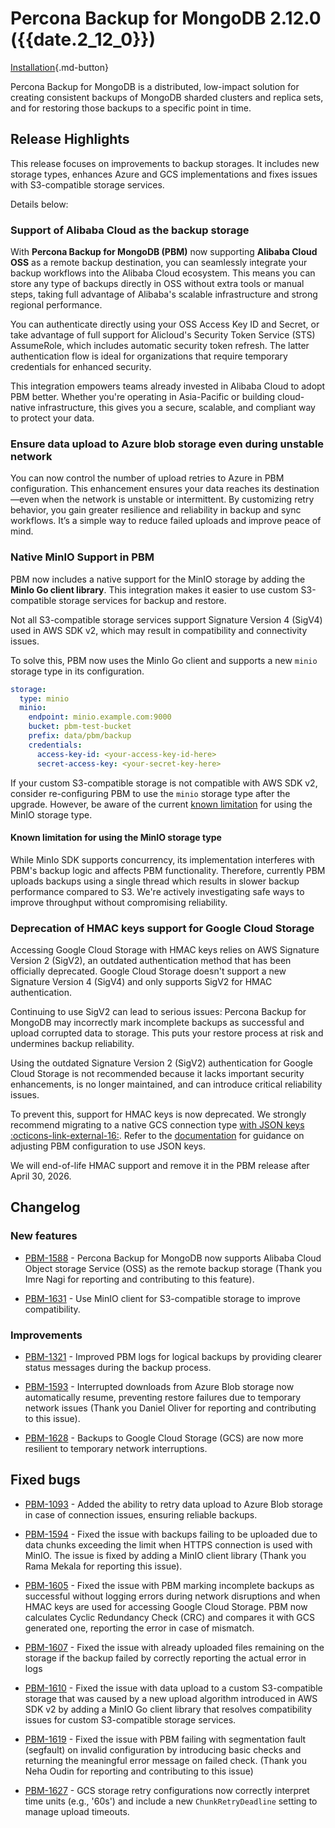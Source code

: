 # Percona Backup for MongoDB 2.12.0 ({{date.2_12_0}})

[Installation](../installation.md){.md-button}


Percona Backup for MongoDB is a distributed, low-impact solution for creating consistent backups of MongoDB sharded clusters and replica sets, and for restoring those backups to a specific point in time.

## Release Highlights

This release focuses on improvements to backup storages. It includes new storage types, enhances Azure and GCS implementations and fixes issues with S3-compatible storage services. 

Details below:

### Support of Alibaba Cloud as the backup storage

With **Percona Backup for MongoDB (PBM)** now supporting **Alibaba Cloud OSS** as a remote backup destination, you can seamlessly integrate your backup workflows into the Alibaba Cloud ecosystem. This means you can store any type of backups directly in OSS without extra tools or manual steps, taking full advantage of Alibaba's scalable infrastructure and strong regional performance. 

You can authenticate directly using your OSS Access Key ID and Secret, or take advantage of full support for Alicloud's Security Token Service (STS) AssumeRole, which includes automatic security token refresh. The latter authentication flow is ideal for organizations that require temporary credentials for enhanced security. 

This integration empowers teams already invested in Alibaba Cloud to adopt PBM better. Whether you're operating in Asia-Pacific or building cloud-native infrastructure, this gives you a secure, scalable, and compliant way to protect your data.

### Ensure data upload to Azure blob storage even during unstable network

You can now control the number of upload retries to Azure in PBM configuration. This enhancement ensures your data reaches its destination—even when the network is unstable or intermittent. By customizing retry behavior, you gain greater resilience and reliability in backup and sync workflows. It’s a simple way to reduce failed uploads and improve peace of mind.

### Native MinIO Support in PBM

PBM now includes a native support for the MinIO storage by adding the **MinIo Go client library**. This integration makes it easier to use custom S3-compatible storage services for backup and restore. 

Not all S3-compatible storage services support Signature Version 4 (SigV4) used in AWS SDK v2, which may result in compatibility and connectivity issues.

To solve this, PBM now uses the MinIo Go client and supports a new `minio` storage type in its configuration. 

```yaml
storage:
  type: minio
  minio:
    endpoint: minio.example.com:9000
    bucket: pbm-test-bucket
    prefix: data/pbm/backup
    credentials:
      access-key-id: <your-access-key-id-here>
      secret-access-key: <your-secret-key-here>
```

If your custom S3-compatible storage is not compatible with AWS SDK v2, consider re-configuring PBM to use the `minio` storage type after the upgrade. However, be aware of the current [known limitation](#known-limitation-for-using-the-minio-storage-type) for using the MinIO storage type.

#### Known limitation for using the MinIO storage type

While MinIo SDK supports concurrency, its implementation interferes with PBM's backup logic and affects PBM functionality.  Therefore, currently PBM uploads backups using a single thread which results in slower backup performance compared to S3. We're actively investigating safe ways to improve throughput without compromising reliability.

### Deprecation of HMAC keys support for Google Cloud Storage

Accessing Google Cloud Storage with HMAC keys relies on AWS Signature Version 2 (SigV2), an outdated authentication method that has been officially deprecated. Google Cloud Storage doesn't support a new Signature Version 4 (SigV4) and only supports SigV2 for HMAC authentication.

Continuing to use SigV2 can lead to serious issues: Percona Backup for MongoDB may incorrectly mark incomplete backups as successful and upload corrupted data to storage. This puts your restore process at risk and undermines backup reliability.

Using the outdated Signature Version 2 (SigV2) authentication for Google Cloud Storage is not recommended because it lacks important security enhancements, is no longer maintained, and can introduce critical reliability issues.

To prevent this, support for HMAC keys is now deprecated. We strongly recommend migrating to a native GCS connection type [with JSON keys :octicons-link-external-16:](https://cloud.google.com/iam/docs/keys-create-delete#creating). Refer to the [documentation](../details/gcs.md#adjust-pbm-configuration-to-use-gcs) for guidance on adjusting PBM configuration to use JSON keys.

We will end-of-life HMAC support and remove it in the PBM release after April 30, 2026.


## Changelog

### New features

- [PBM-1588](https://perconadev.atlassian.net/browse/PBM-1588) - Percona Backup for MongoDB now supports Alibaba Cloud Object storage Service (OSS) as the remote backup storage (Thank you Imre Nagi for reporting and contributing to this feature).

- [PBM-1631](https://perconadev.atlassian.net/browse/PBM-1631) - Use MinIO client for S3-compatible storage to improve compatibility.


### Improvements

- [PBM-1321](https://perconadev.atlassian.net/browse/PBM-1321) - Improved PBM logs for logical backups by providing clearer status messages during the backup process.

- [PBM-1593](https://perconadev.atlassian.net/browse/PBM-1593) - Interrupted downloads from Azure Blob storage now automatically resume, preventing restore failures due to temporary network issues (Thank you Daniel Oliver for reporting and contributing to this issue).

- [PBM-1628](https://perconadev.atlassian.net/browse/PBM-1628) - Backups to Google Cloud Storage (GCS) are now more resilient to temporary network interruptions.

## Fixed bugs

- [PBM-1093](https://perconadev.atlassian.net/browse/PBM-1093) - Added the ability to retry data upload to Azure Blob storage in case of connection issues, ensuring reliable backups.

- [PBM-1594](https://perconadev.atlassian.net/browse/PBM-1594) -  Fixed the issue with backups failing to be uploaded due to data chunks exceeding the limit when HTTPS connection is used with MinIO. The issue is fixed by adding a MinIO client library (Thank you Rama Mekala for reporting this issue).

- [PBM-1605](https://perconadev.atlassian.net/browse/PBM-1605) - Fixed the issue with PBM marking incomplete backups as successful without logging errors during network disruptions and when HMAC keys are used for accessing Google Cloud Storage. PBM now calculates Cyclic Redundancy Check (CRC) and compares it with GCS generated one, reporting the error in case of mismatch. 

- [PBM-1607](https://perconadev.atlassian.net/browse/PBM-1607) - Fixed the issue with already uploaded files remaining on the storage if the backup failed by correctly reporting the actual error in logs

- [PBM-1610](https://perconadev.atlassian.net/browse/PBM-1610) - Fixed the issue with data upload to a custom S3-compatible storage that was caused by a new upload algorithm introduced in AWS SDK v2 by adding a MinIO Go client library that resolves compatibility issues for custom S3-compatible storage services.

- [PBM-1619](https://perconadev.atlassian.net/browse/PBM-1619) - Fixed the issue with PBM failing with segmentation fault (segfault) on invalid configuration by introducing basic checks and returning the meaningful error message on failed check. (Thank you Neha Oudin for reporting and contributing to this issue)

- [PBM-1627](https://perconadev.atlassian.net/browse/PBM-1627) - GCS storage retry configurations now correctly interpret time units (e.g., '60s') and include a new `ChunkRetryDeadline` setting to manage upload timeouts.
